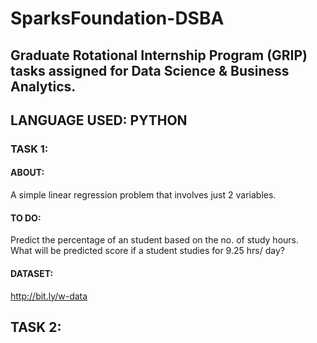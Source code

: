 # SparksFoundation-DSBA
## Graduate Rotational Internship Program (GRIP) tasks assigned for Data Science & Business Analytics.

## LANGUAGE USED: PYTHON
### TASK 1:  
#### ABOUT:  
   A simple linear regression problem that involves just 2 variables.  
#### TO DO:  
  Predict the percentage of an student based on the no. of study hours.  
  What will be predicted score if a student studies for 9.25 hrs/ day?  
#### DATASET:  
  http://bit.ly/w-data  
  
## TASK 2:
